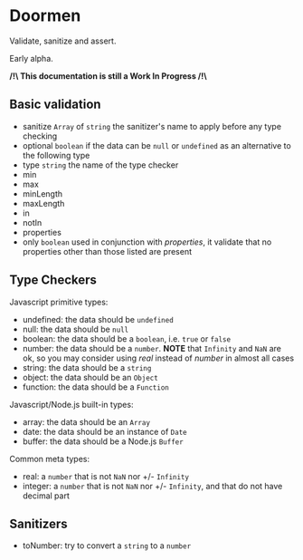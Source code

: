 

# Doormen

Validate, sanitize and assert.

Early alpha.

**/!\\ This documentation is still a Work In Progress /!\\**



## Basic validation

* sanitize `Array` of `string` the sanitizer's name to apply before any type checking
* optional `boolean` if the data can be `null` or `undefined` as an alternative to the following type
* type `string` the name of the type checker
* min
* max
* minLength
* maxLength
* in
* notIn
* properties
* only `boolean` used in conjunction with *properties*, it validate that no properties other than those listed are present



## Type Checkers

Javascript primitive types:

* undefined: the data should be `undefined`
* null: the data should be `null`
* boolean: the data should be a `boolean`, i.e. `true` or `false`
* number: the data should be a `number`. **NOTE** that `Infinity` and `NaN` are ok, so you may consider using *real*
  instead of *number* in almost all cases
* string: the data should be a `string`
* object: the data should be an `Object`
* function: the data should be a `Function`


Javascript/Node.js built-in types:

* array: the data should be an `Array`
* date: the data should be an instance of `Date`
* buffer: the data should be a Node.js `Buffer`
                                        

Common meta types:

* real: a `number` that is not `NaN` nor +/- `Infinity`
* integer: a `number` that is not `NaN` nor +/- `Infinity`, and that do not have decimal part



## Sanitizers

* toNumber: try to convert a `string` to a `number`




